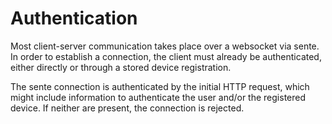 # Authentication

Most client-server communication takes place over a websocket via sente. In
order to establish a connection, the client must already be authenticated,
either directly or through a stored device registration.

The
sente connection is authenticated by the initial HTTP request, which might
include information to authenticate the user and/or the registered device. If
neither are present, the connection is rejected. 
